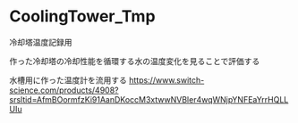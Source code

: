 # CoolingTower_Tmp
冷却塔温度記録用

作った冷却塔の冷却性能を循環する水の温度変化を見ることで評価する

水槽用に作った温度計を流用する
https://www.switch-science.com/products/4908?srsltid=AfmBOormfzKi91AanDKoccM3xtwwNVBler4wqWNjpYNFEaYrrHQLLUIu